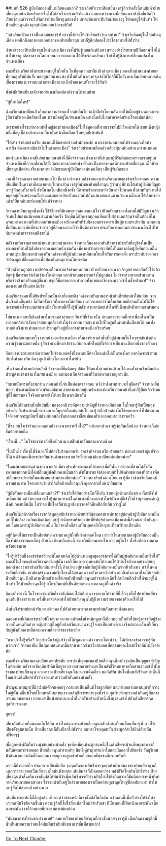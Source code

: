 ##บทที่ 526 ผู้บังคับกองหมื่นเปลี่ยนคนแล้ว?
ซ่งเชวียหัวเราะเสียงเย็น เขารู้สึกว่าครั้งนี้ตนข่มหัวป๋ายเสี่ยวฉุนอย่างน้อยสิบเท่าขึ้นไปได้สำเร็จอย่างแท้จริงแล้ว แถมระหว่างทางที่กลับมาเขายังถึงขั้นคิดไว้เรียบร้อยแล้วว่าจะไปจัดการป๋ายเสี่ยวฉุนอย่างไร เขาจะต้องกระทืบอีกฝ่ายแรงๆ ให้จมอยู่ใต้ฝ่าเท้า ให้ป๋ายเสี่ยวฉุนต้องคุกเข่าอ้อนวอนร้องขอชีวิต!

“กล้าเรียกตัวเองว่าเป็นอาเขยของข้า! คราวนี้ข้าจะให้เจ้าเรียกข้าว่านายท่าน!” ซ่งเชวียคิดอยู่ในใจอย่างดุเดือด พอนึกถึงสภาพอเนจอนาถของป๋ายเสี่ยวฉุน เขาก็รู้สึกปลอดโปร่งโล่งสบายไปทั้งร่าง

ส่วนข่าวของป๋ายเสี่ยวฉุนในกำแพงเมือง เขาไม่รับรู้เลยแม้แต่น้อย เพราะอย่างไรซะสามปีที่ออกมาไม่ได้ ทำให้เขาถูกตัดขาดจากโลกภายนอก พอออกมาได้ก็รีบร้อนกลับมา จึงยังไม่รู้ถึงการเปลี่ยนแปลงในกำแพงเมือง

ขณะที่ซ่งเชวียกำลังทระนงตนอยู่ในใจนั้น ในที่สุดพวกเขาก็มาถึงกำแพงเมือง มองเห็นม่านแสงค่ายกลที่ปกคลุมรัศมีพันจั้ง พออยู่นอกม่านแสง ยังไม่ทันที่พวกเขาจะเข้าไปใกล้ก็มีไอสังหารเย็นเยียบหลายเส้นเยื้องกรายลงมาจากบนกำแพงเมืองและเล็งตัวของคนทั้งสามไว้ทันที

ทั้งยังมีเสียงเย็นชาดังจากกำแพงเมืองก้องกังวานไปรอบด้าน

“ผู้ที่มาคือใคร!”

ซ่งเชวียหน้าเปลี่ยนสี เก็บเอาความลำพองใจกลับคืนไป ชะงักฝีเท้าโดยพลัน ต่อให้เมื่ออยู่ข้างนอกเขาจะรู้สึกว่าตัวเองเลิศล้ำแค่ไหน ทว่าเมื่ออยู่ในกำแพงเมืองแห่งนี้กลับไม่กล้าอวดดีสร้างเรื่องแม้แต่น้อย

เพราะอย่างไรซะห้ากองทัพใหญ่ของกำแพงเมืองก็ไม่ใช่บุคคลที่พวกเขาจะไปมีเรื่องด้วยได้ ชายหนึ่งหญิงหนึ่งที่อยู่เบื้องหลังของเขาก็พากันหน้าซีดเผือด รีบหยุดฝีเท้าทันที

“ไต้เท้า ข้าน้อยซ่งเชวีย สองคนนี้คือสหายร่วมสำนักของข้า พวกเราสามคนออกไปข้างนอกเพื่อทำภารกิจ ต้องการกลับเข้าไปในกำแพงเมือง” ซ่งเชวียประสานมือกล่าวเสียงทุ้มหนักอย่างเคารพนบนอบ

บนกำแพงเมือง คนที่เอ่ยถามก่อนหน้านี้ก็คือจ้าวหลง ช่วงเวลาที่ผ่านมาผู้ที่รับผิดชอบตรวจตราอยู่บนกำแพงเมืองคือกองที่สามใต้สังกัดของกองถลกหนัง ตัวเขาเป็นทหารคนสนิทของป๋ายเสี่ยวฉุน เมื่อป๋ายเสี่ยวฉุนปิดด่าน เรื่องมากมายจึงมีเขาและผู้บังคับกองพันคนอื่นๆ เป็นผู้รับผิดชอบ

เวลานี้จ้าวหลงกวาดสายตามองไปเบื้องล่างกำแพง หลังจากมองผ่านเรือนกายของซ่งเชวียสามคน ความเย็นเยียบในดวงตาก็ละลายหายไปบางส่วน เขารู้ที่มาของป๋ายเสี่ยวฉุน รู้ว่าบางทีท่านไต้เท้าผู้บังคับบัญชาอาจรู้จักคนทั้งสามนี้ ดังนั้นพอโบกมือหนึ่งครั้ง นักพรตข้างกายเขาจึงบินตรงไปหาคนทั้งสามทันที พอไปหยุดอยู่เบื้องหน้าคนทั้งสามและขอเอาป้ายตัวตนรวมไปถึงแผ่นหยกผ่านด่านกำแพงเมืองมาได้เรียบร้อยแล้วก็บินกลับมาส่งมอบให้แก่จ้าวหลง

จ้าวหลงหยิบมาดูหนึ่งครั้ง ใช้วิธีการที่พิเศษตรวจสอบจนแน่ใจว่าป้ายตัวตนของทั้งสามไม่มีปัญหา แล้วจึงหันไปมองแผ่นหยกผ่านด่านอีกครั้ง วัตถุชิ้นนี้นักพรตทุกคนที่ออกไปข้างนอกล้วนจำเป็นต้องมีในครอบครอง ตอนที่เข้าออกกำแพงเมืองจะมีกองทัพที่รับผิดชอบตรวจตราเป็นผู้นาบตราประทับ หากตอนที่กลับมากองทัพที่ประจำการอยู่คือคนละกองก็จำเป็นต้องส่งตราประทับการออกนอกกำแพงเมืองไปให้กับกองเก่าตรวจสอบถึงจะได้

หลังจากที่กวาดสายตาผ่านแผ่นหยกผ่านด่าน จ้าวหลงก็มองออกทันทีว่าตราประทับที่อยู่ข้างในเป็นของกองที่สามใต้สังกัดของกองถลกหนังเช่นกัน เพียงแต่ว่าตราประทับนี้เป็นของอดีตผู้บังคับกองหมื่น ตามกฎระเบียบของห้ากองทัพ หลังจากที่ผู้บังคับกองหมื่นคนใหม่ได้รับการแต่งตั้ง ตราประทับของกองจำต้องถูกเปลี่ยนแปลงเพื่อป้องกันเหตุการณ์ไม่คาดคิด

“ป้ายตัวตนถูกต้อง แต่ข้าต้องเตือนพวกเจ้าสามคนก่อนว่าป้ายตัวตนของพวกเจ้าถูกค่ายกลกักตัวไว้แล้ว อีกครู่เมื่อพวกเจ้าเดินเข้ามาในค่ายกล หากตัวตนของพวกเจ้าไม่ถูกต้อง ไม่ว่าจะสวมรอยเข้ามาแทน หรือช่วงชิงเอาตัวตนผู้อื่นมา สรุปก็คือค่ายกลจะทำลายทั้งกายและจิตของพวกเจ้าในชั่วพริบตา!” จ้าวหลงเงยหน้าขึ้นเอ่ยเนิบช้า

ซ่งเชวียสามคนที่ได้ยินประโยคนั้นต่างก็ตกตะลึง หลังจากหันมามองหน้ากันก็พยักหน้าให้แก่กัน จากนั้นจึงเดินขึ้นหน้า นี่เป็นครั้งแรกที่พวกเขาได้กลับมา หากจะบอกว่าไม่ตื่นเต้นเลยก็ย่อมเป็นไปไม่ได้ เพราะอย่างไรซะบนกำแพงเมืองในยามนี้ก็ไม่รู้มีไอสังหารมากน้อยเท่าไหร่ที่เล็งมายังตัวพวกเขาสามคน

ไม่นานพวกเขาก็เดินเข้ามาในม่านแสงค่ายกล วินาทีที่เข้ามานั้น ม่านแสงค่ายกลนี้กระเพื่อมไหวเป็นระลอกคล้ายกำลังตรวจสอบทุกสิ่งอย่างในร่างกายพวกเขา ผ่านไปชั่วครู่คลื่นเหล่านั้นก็หายไป คนทั้งสามเดินจึงผ่านม่านแสงมาปรากฏตัวอยู่เบื้องล่างกำแพงเมืองเรียบร้อย

ซ่งเชวียผ่อนลมหายใจ เงยหน้ามองกำแพงเมือง เห็นเงาร่างเหล่านั้นที่อยู่ด้านบนในใจเขาพลันบังเกิดความวู่วามระลอกหนึ่ง รู้สึกว่าบางทีหากเข้าร่วมกับกองทัพใหญ่ทั้งห้าอาจเป็นทางเลือกหนึ่งของตัวเอง

อีกอย่างประสบการณ์การออกไปข้างนอกครั้งนี้ของตนก็ต้องโดดเด่นไม่เป็นรองใคร หากคิดจะเข้าร่วมกับทั้งห้ากองทัพ คิดๆ ดูแล้วก็คงไม่ยากเท่าไหร่นัก

เห็นว่าคนทั้งสามปลอดภัยดี จ้าวหลงก็ยิ้มน้อยๆ ปล่อยให้คนทั้งสามผ่านเข้ามาได้ คนทั้งสามจึงเดินผ่านประตูด้านข้างเข้ามาในกำแพงเมือง และมองเห็นจ้าวหลงที่ยืนรอพวกเขาอยู่ตรงนั้น

“สหายนักพรตทั้งสามท่าน ก่อนหน้านี้จำเป็นต้องตรวจสอบ หวังว่าทั้งสามท่านจะไม่ถือสา” จ้าวหลงยิ้มน้อยๆ ประสานมือคารวะพร้อมอธิบาย สายตามาตกอยู่บนร่างของซ่งเชวีย ก่อนหน้านี้เขาก็รู้สึกแล้วว่าคนผู้นี้ไม่ธรรมดา ใจจึงอยากจะดึงให้มาเป็นพวกเดียวกัน

ซ่งเชวียได้ยินเช่นนั้นก็แย้มยิ้ม มองออกถึงระดับความสำคัญที่จ้าวหลงมีต่อตน ในใจเขารู้สึกเปี่ยมสุขอย่างยิ่ง จึงประสานมือคารวะและก็พูดจายิ้มแย้มกลับไป เขารู้ว่าอีกฝ่ายต้องไม่ใช่พลทหารทั่วไปแน่นอน ใจจึงอยากจะผูกมิตรไม่ต่างกันจนถึงขั้นบอกกล่าวชื่อแซ่ของตัวเองออกมาอย่างรวดเร็ว

“พี่ซ่ง สนใจเข้าร่วมกองถลกหนังของพวกเราหรือไม่?” หลังจากทำความรู้จักกันเล็กน้อย จ้าวหลงก็เอ่ยขึ้นด้วยรอยยิ้ม

“เรื่องนี้...” ในใจของซ่งเชวียยิ่งเบิกบาน แต่สีหน้ากลับแสดงความลังเล

“ไม่เป็นไร เรื่องนี้พี่ซ่งเองก็ไม่ต้องรีบร้อนตอบรับ รอเจ้าพิจารณาเรียบร้อยแล้ว ค่อยมาบอกข้าผู้แซ่จ้าวก็ได้ แต่ว่าตอนนี้ตราประทับผ่านด่านของพวกเจ้าทั้งสามคงต้องเปลี่ยนกันสักหน่อย”

“ในแผ่นหยกผ่านด่านของพวกเจ้า มีตราประทับของกองที่สามเราเมื่อปีนั้น ทว่ากองที่สามใต้สังกัดของกองถลกหนังได้เปลี่ยนผู้บังคับกองหมื่นแล้ว ดังนั้นพวกเจ้าต้องตามข้าไปยังค่ายของกองที่สาม เพื่อเปลี่ยนตราประทับในแผ่นหยกผ่านด่านเสียหน่อย” จ้าวหลงสีหน้าอ่อนโยน เขารู้สึกว่าซ่งเชวียคือคนมีความสามารถ ใจอยากจะรับตัวไว้เพื่อป๋ายเสี่ยวฉุนจึงพูดจาด้วยใบหน้ายิ้มแย้ม

“ผู้บังคับกองหมื่นเปลี่ยนคนแล้ว?!” ซ่งเชวียได้ยินอย่างนั้นก็อึ้งงัน ชายหญิงด้านหลังเขาเองก็ตะลึงไปเหมือนกัน แม้ว่าพวกเขาจะไม่รู้สถานการณ์ในกำแพงเมืองมากเท่าไหร่นัก แต่ก็เข้าใจดีว่าบุคคลระดับผู้บังคับกองหมื่นนั้น ไม่ว่าจะเป็นใครก็ล้วนสูงส่ง บรรดาศักดิ์เหนือล้ำเกินกว่าผู้ใด!

ซ่งเชวียไม่กล้าก่อเรื่อง เขากล้าพูดคุยกับจ้าวหลงด้วยท่าทีผ่อนคลาย แต่หากอยู่ต่อหน้าผู้บังคับกองหมื่น เขาก็ไม่กล้าล่วงเกินแม้แต่น้อย เขารู้ว่านักพรตห้ากองทัพที่พิทักษ์กำแพงเมืองแห่งนี้ล้วนน่ากลัวกันทุกคน โดยเฉพาะผู้บังคับกองหมื่น ไม่ว่าคนใดก็ล้วนเป็นบุคคลยิ่งใหญ่สะเทือนฟ้าสะเทือนดิน

อยู่ที่นี่ต่อให้เขาจะเป็นศิษย์แห่งความภาคภูมิใจที่เก่งกาจแค่ไหน เกรงว่าในสายตาของผู้บังคับกองหมื่นก็คงไม่ต่างจากมดเล็กๆ ตัวหนึ่ง คิดมาถึงตรงนี้ ซ่งเชวียก็ถอนหายใจเบาๆ อยู่ในใจ ทั้งยังเกิดความคาดหวังอย่างมาก

“ไม่รู้ว่าชีวิตนี้ของข้าซ่งเชวียจะมีโอกาสเดินไปสู่ตำแหน่งสูงสุดอย่างการได้เป็นผู้บังคับกองหมื่นหรือไม่” ขณะที่ในใจของซ่งเชวียวาดหวังอยู่นั้น เขาก็เก็บเอาความทดท้อไป แอบให้กำลังใจตัวเองอย่างเงียบๆ บอกตัวเองว่าเขาซ่งเชวียกลับมาครั้งนี้ ถึงแม้จะอยู่ห่างชั้นกับผู้บังคับกองหมื่นราวฟ้ากับเหว ทว่าในคนระดับเดียวกัน เขาต้องสร้างความครึกโครมได้แน่นอน เขายังคาดหวังอย่างมากถึงช่วงเวลาที่จะได้เจอกับป๋ายเสี่ยวฉุน นึกถึงภาพที่พอตัวเองได้เจอกับป๋ายเสี่ยวฉุนแล้วจะต้องเดินไปเหยียบอีกฝ่ายให้จมอยู่ใต้ฝ่าเท้า ให้ป๋ายเสี่ยวฉุนได้รู้ว่าใครกันแน่ที่เป็นศิษย์แห่งความภาคภูมิใจตัวจริง

คิดมาถึงตรงนี้ ในใจของซ่งเชวียก็ราวกับมีดอกไม้ผลิบาน เขาอยากไปจากที่นี่เร็วๆ เพื่อไปหาป๋ายเสี่ยวฉุนเสียที เขาสาบาน ครั้งนี้เขาจะต้องทำให้ป๋ายเสี่ยวฉุนได้รู้ถึงความร้ายกาจของตัวเองให้ได้!

ดังนั้นจึงรีบพยักหน้ารับ ตามจ้าวหลงไปยังค่ายทหารกองสามพร้อมกับสหายทั้งสองคน

ตลอดทางที่เดินมาซ่งเชวียมีใจอยากจะถาม แต่พอชั่งน้ำหนักดูเขาก็เลือกบอกเป็นนัยให้หญิงสาวที่อยู่ข้างกายเป็นคนเปิดปาก หญิงสาวผู้นี้อยู่กับซ่งเชวียมานานจนรู้ใจเขาเป็นอย่างดี นางจึงเอ่ยถามเรื่องที่เกี่ยวกับผู้บังคับกองหมื่นตามความต้องการของซ่งเชวีย

“พวกเจ้าไม่รู้หรือ? ถ้าอย่างนั้นข้าผู้แซ่จ้าวก็ไม่พูดมากแล้ว เพราะไม่แน่ว่า...ไต้เท้าของข้าอาจจะรู้จักพวกเจ้า” จ้าวหลงยิ้ม สิ้นสุดบทสนทนานี้แล้วพาพวกซ่งเชวียสามคนที่คลางแคลงไม่เข้าใจกลับไปยังค่ายพัก

ขณะที่ซ่งเชวียสามคนเปลี่ยนตราประทับ การบำเพ็ญตบะของป๋ายเสี่ยวฉุนก็มาถึงจุดอันเป็นกุญแจสำคัญ ในห้องลับ หลังจากวัตถุดิบฟ้าดินที่อยู่รอบกายเขากลายร่างมาเป็นพลังชีวิตมหาศาลที่ผสานรวมเข้าไปในร่างของป๋ายเสี่ยวฉุน ดวงตาของป๋ายเสี่ยวฉุนก็เผยแววเด็ดเดี่ยว พอกัดฟัน ทันใดนั้นพลังชีวิตเหล่านั้นก็ไหลผ่านเส้นชีพจรทั่วร่างของเขามารวมตัวกันอย่างบ้าคลั่ง

ประดุจมหาสมุทรที่ผิวน้ำซัดตัวจนค่อยๆ กลายมาเป็นคลื่นพิโรธลูกยักษ์ และท่ามกลางมหาสมุทรที่กว้างใหญ่นั้น คลื่นพิโรธก็ไหลทะลักทลายมาจากเส้นชีพจรหลายจุดทั่วร่าง สุดท้ายจึงมารวมตัวกันอยู่ที่กลางกระหม่อมของเขา กลายมาเป็นมังกรคะนองน้ำที่น่าครั่นคร้ามตัวหนึ่งซึ่งพุ่งชนเข้าไปยังเส้นชีพจรจุดสุดท้ายของเขา

ตูมๆๆ!

เสียงกัมปนาทที่คนนอกไม่ได้ยิน ทว่าในสมองของป๋ายเสี่ยวฉุนกลับดังสะเทือนเลือนลั่นปฐพี ภายใต้เสียงดังตูมตามนั้น ป๋ายเสี่ยวฉุนก็สั่นเยือกไปทั้งร่าง ลมหายใจหยุดชะงัก ข้างหูคล้ายได้ยินเสียงลั่นเปรี๊ยะๆๆ

เมื่อถูกพลังชีวิตในร่างพุ่งชนอย่างบ้าคลั่ง จุดที่เหมือนประตูบานหนึ่งในเส้นชีพจรส่วนศีรษะของเขาก็พลันแตกกระจายออก ป๋ายเสี่ยวฉุนคำรามต่ำๆ มือทั้งคู่ทำมุทราแล้วโบกสะบัดออกไปอีกครั้ง วัตถุวิเศษฟ้าดินมากกว่าเดิมก็บินออกมา พอถูกเขาสูดเข้าปากก็ออกฤทธิ์พุ่งชนอีกรอบทันที

คราวนี้ยิ่งน่าตกใจ ท่ามกลางเสียงอึกทึก จุดอุดตันของเส้นชีพจรจุดสุดท้ายในสมองของป๋ายเสี่ยวฉุนก็แตกกระจายออกเป็นเสี่ยงๆ เมื่อมันพังทลาย เส้นชีพจรก็เปิดออกกว้าง พลังชีวิตไหลรินไปทั่วร่าง ป๋ายเสี่ยวฉุนตัวสั่นเทิ้ม เขาสัมผัสได้ทันทีว่าเมื่อเส้นชีพจรทั่วร่างเปิดโล่งไร้สิ่งกีดขวางก็มีผนึกอย่างหนึ่งที่มาจากเรือนกายของเขาเอง ซึ่งรวมตัวกันอยู่ในร่างกายของเขาเป็นคล้ายภูเขาลูกใหญ่ที่กดทับลงมา ทำให้เขารู้สึกไม่สบายตัวอย่างมาก

เดิมทีการกดทับนี้ก็มีอยู่แล้ว เพียงแต่ว่าก่อนหน้านี้เขาสัมผัสไม่ถึงมัน ทว่าตอนนี้เมื่อทั่วร่างโปร่งโล่ง แรงกดทับจึงชัดเจนขึ้นมา ความรู้สึกนี้ไม่ใช่สิ่งแปลกใหม่สำหรับเขา ปีนั้นตอนที่ฝึกหนังคงกระพัน เนื้อคงกระพัน เขาก็ล้วนเคยมีประสบการณ์มาก่อน

“พันธนาการที่สามของร่างกาย!” ลมหายใจของป๋ายเสี่ยวฉุนถี่กระชั้นน้อยๆ เขารู้ดี เมื่อเกิดความรู้สึกนี้นั่นก็หมายความว่าตนได้สัมผัสเข้ากับพันธนาการชั้นที่สามแล้ว!

------


[Go To Next Chapter]( ./149.md)